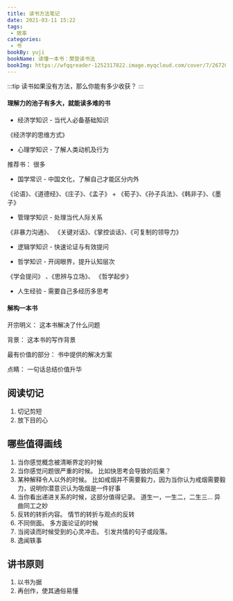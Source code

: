 ```yaml
---
title: 读书方法笔记
date: 2021-03-11 15:22
tags:
 - 效率
categories: 
 - 书
bookBy: yuji
bookName: 读懂一本书：樊登读书法
bookImg: https://wfqqreader-1252317822.image.myqcloud.com/cover/7/26720007/t6_26720007.jpg
---
```


:::tip
读书如果没有方法，那么你能有多少收获？
:::

<!--more-->

#### 理解力的池子有多大，就能读多难的书

+ 经济学知识 - 当代人必备基础知识

《经济学的思维方式》

+ 心理学知识 - 了解人类动机及行为

推荐书： 很多

+ 国学常识 - 中国文化，了解自己才能区分内外

《论语》、《道德经》、《庄子》、《孟子》 + 《荀子》、《孙子兵法》、《韩非子》、《墨子》

+ 管理学知识 - 处理当代人际关系

 《非暴力沟通》、 《关键对话》、《掌控谈话》、《可复制的领导力》
 
 + 逻辑学知识 - 快速论证与有效提问
 


+ 哲学知识 - 开阔眼界，提升认知层次

 《学会提问》 、《思辨与立场》、 《哲学起步》

+ 人生经验 - 需要自己多经历多思考

 
#### 解构一本书

开宗明义： 这本书解决了什么问题

背景： 这本书的写作背景

最有价值的部分： 书中提供的解决方案

点睛： 一句话总结价值升华


## 阅读切记

1. 切记剪短
2. 放下目的心


## 哪些值得画线 

1. 当你感觉概念被清晰界定的时候
2. 当你感觉问题很严重的时候。 比如快思考会导致的后果？
3. 某种解释令人以外的时候。 比如戒烟并不需要毅力，因为当你认为戒烟需要毅力，说明你潜意识认为吸烟是一件好事
4. 当你看出递进关系的时候，这部分值得记录。 道生一，一生二，二生三... 异曲同工之妙
5. 反转的转折内容。 情节的转折与观点的反转
6. 不同侧面。 多方面论证的时候
7. 当阅读而时候受到的心灵冲击。 引发共情的句子或段落。
8. 逸闻轶事

## 讲书原则

1. 以书为据
2. 再创作，使其通俗易懂